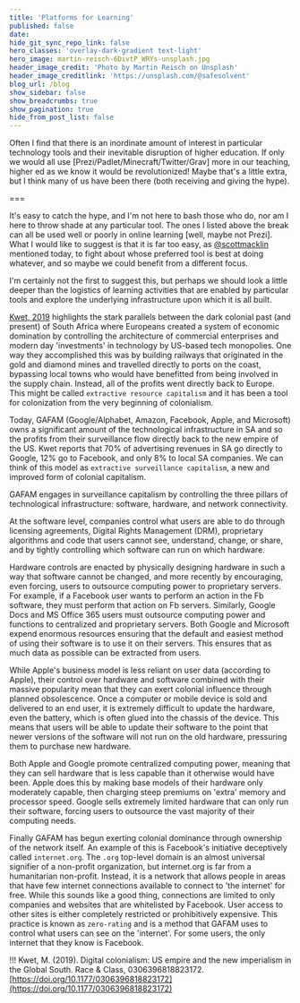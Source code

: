 ```yaml
---
title: 'Platforms for Learning'
published: false
date:
hide_git_sync_repo_link: false
hero_classes: 'overlay-dark-gradient text-light'
hero_image: martin-reisch-6DivtP_WRYs-unsplash.jpg
header_image_credit: 'Photo by Martin Reisch on Unsplash'
header_image_creditlink: 'https://unsplash.com/@safesolvent'
blog_url: /blog
show_sidebar: false
show_breadcrumbs: true
show_pagination: true
hide_from_post_list: false
---
```


Often I find that there is an inordinate amount of interest in particular technology tools and their inevitable disruption of higher education. If only we would all use [Prezi/Padlet/Minecraft/Twitter/Grav] more in our teaching, higher ed as we know it would be revolutionized! Maybe that's a little extra, but I think many of us have been there (both receiving and giving the hype).

===

It's easy to catch the hype, and I'm not here to bash those who do, nor am I here to throw shade at any particular tool. The ones I listed above the break can all be used well or poorly in online learning [well, maybe not Prezi]. What I would like to suggest is that it is far too easy, as [@scottmacklin](https://twitter.com/scottmacklin) mentioned today, to fight about whose preferred tool is best at doing whatever, and so maybe we could benefit from a different focus.

I'm certainly not the first to suggest this, but perhaps we should look a little deeper than the logistics of learning activities that are enabled by particular tools and explore the underlying infrastructure upon which it is all built.

[Kwet, 2019](https://doi.org/10.1177/0306396818823172) highlights the stark parallels between the dark colonial past (and present) of South Africa where Europeans created a system of economic domination by controlling the architecture of commercial enterprises and modern day 'investments' in technology by US-based tech monopolies. One way they accomplished this was by building railways that originated in the gold and diamond mines and travelled directly to ports on the coast, bypassing local towns who would have benefitted from being involved in the supply chain. Instead, all of the profits went directly back to Europe. This might be called `extractive resource capitalism` and it has been a tool for colonization from the very beginning of colonialism.

Today, GAFAM (Google/Alphabet, Amazon, Facebook, Apple, and Microsoft) owns a significant amount of the technological infrastructure in SA and so the profits from their surveillance flow directly back to the new empire of the US. Kwet reports that 70% of advertising revenues in SA go directly to Google, 12% go to Facebook, and only 8% to local SA companies. We can think of this model as `extractive surveillance capitalism`, a new and improved form of colonial capitalism.

GAFAM engages in surveillance capitalism by controlling the three pillars of technological infrastructure: software, hardware, and network connectivity.

At the software level, companies control what users are able to do through licensing agreements, Digital Rights Management (DRM), proprietary algorithms and code that users cannot see, understand, change, or share, and by tightly controlling which software can run on which hardware.

Hardware controls are enacted by physically designing hardware in such a way that software cannot be changed, and more recently by encouraging, even forcing, users to outsource computing power to proprietary servers. For example, if a Facebook user wants to perform an action in the Fb software, they must perform that action on Fb servers. Similarly, Google Docs and MS Office 365 users must outsource computing power and functions to centralized and proprietary servers. Both Google and Microsoft expend enormous resources ensuring that the default and easiest method of using their software is to use it on their servers. This ensures that as much data as possible can be extracted from users.

While Apple's business model is less reliant on user data (according to Apple), their control over hardware and software combined with their massive popularity mean that they can exert colonial influence through planned obsolescence. Once a computer or mobile device is sold and delivered to an end user, it is extremely difficult to update the hardware, even the battery, which is often glued into the chassis of the device. This means that users will be able to update their software to the point that newer versions of the software will not run on the old hardware, pressuring them to purchase new hardware.

Both Apple and Google promote centralized computing power, meaning that they can sell hardware that is less capable than it otherwise would have been. Apple does this by making base models of their hardware only moderately capable, then charging steep premiums on 'extra' memory and processor speed. Google sells extremely limited hardware that can only run their software, forcing users to outsource the vast majority of their computing needs.

Finally GAFAM has begun exerting colonial dominance through ownership of the network itself. An example of this is Facebook's initiative deceptively called `internet.org`. The `.org` top-level domain is an almost universal signifier of a non-profit organization, but internet.org is far from a humanitarian non-profit. Instead, it is a network that allows people in areas that have few internet connections available to connect to 'the internet' for free. While this sounds like a good thing, connections are limited to only companies and websites that are whitelisted by Facebook. User access to other sites is either completely restricted or prohibitively expensive. This practice is known as `zero-rating` and is a method that GAFAM uses to control what users can see on the 'internet'. For some users, the only internet that they know is Facebook.


!!! Kwet, M. (2019). Digital colonialism: US empire and the new imperialism in the Global South. Race & Class, 0306396818823172. [https://doi.org/10.1177/0306396818823172](https://doi.org/10.1177/0306396818823172)
